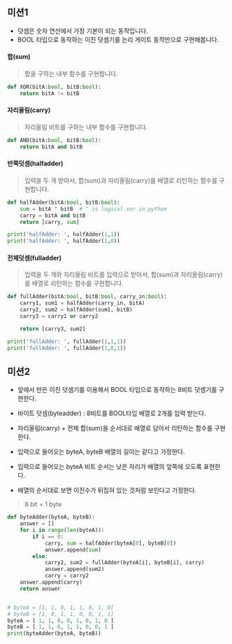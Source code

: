 
## 미션1

- 덧셈은 숫자 연산에서 가장 기본이 되는 동작입니다.
- BOOL 타입으로 동작하는 이진 덧셈기를 논리 게이트 동작만으로 구현해봅니다.

#### 합(sum)
> 합을 구하는 내부 함수를 구현합니다.

```python
def XOR(bitA:bool, bitB:bool):
    return bitA != bitB
```

#### 자리올림(carry)
> 자리올림 비트를 구하는 내부 함수를 구현합니다.

```python
def AND(bitA:bool, bitB:bool):
    return bitA and bitB
```

#### 반쪽덧셈(halfadder)
> 입력을 두 개 받아서, 합(sum)과 자리올림(carry)를 배열로 리턴하는 함수를 구현합니다.
```python
def halfAdder(bitA:bool, bitB:bool):
    sum = bitA ^ bitB  # ^ is logical xor in python
    carry = bitA and bitB
    return [carry, sum]

print('halfAdder: ', halfAdder(1,1))
print('halfAdder: ', halfAdder(1,0))
```

#### 전체덧셈(fulladder)

> 입력을 두 개와 자리올림 비트를 입력으로 받아서, 합(sum)과 자리올림(carry)를 배열로 리턴하는 함수를 구현합니다.

```python
def fullAdder(bitA:bool, bitB:bool, carry_in:bool):
    carry1, sum1 = halfAdder(carry_in, bitA)
    carry2, sum2 = halfAdder(sum1, bitB)
    carry3 = carry1 or carry2

    return [carry3, sum2]

print('fullAdder: ', fullAdder(1,1,1))
print('fullAdder: ', fullAdder(1,0,1))
```


## 미션2
- 앞에서 만든 이진 덧셈기를 이용해서 BOOL 타입으로 동작하는 8비트 덧셈기를 구현한다.

- 바이트 덧셈(byteadder) : 8비트를 BOOL타입 배열로 2개를 입력 받는다.
- 자리올림(carry) + 전체 합(sum)을 순서대로 배열로 담아서 리턴하는 함수를 구현한다.
- 입력으로 들어오는 byteA, byteB 배열의 길이는 같다고 가정한다.
- 입력으로 들어오는 byteA 비트 순서는 낮은 자리가 배열의 앞쪽에 오도록 표현한다. 
- 배열의 순서대로 보면 이진수가 뒤집혀 있는 것처럼 보인다고 가정한다.


> 8 bit = 1 byte
```python
def byteAdder(byteA, byteB):
    answer = []
    for i in range(len(byteA)):
        if i == 0:
            carry, sum = halfAdder(byteA[0], byteB[0])
            answer.append(sum)
        else:
            carry2, sum2 = fullAdder(byteA[i], byteB[i], carry)
            answer.append(sum2)
            carry = carry2
    answer.append(carry)
    return answer


# byteA = [1, 1, 0, 1, 1, 0, 1, 0]
# byteB = [1, 0, 1, 1, 0, 0, 1, 1]
byteA = [ 1, 1, 0, 0, 1, 0, 1, 0 ]
byteB = [ 1, 1, 0, 1, 1, 0, 0, 1 ]
print(byteAdder(byteA, byteB))
```